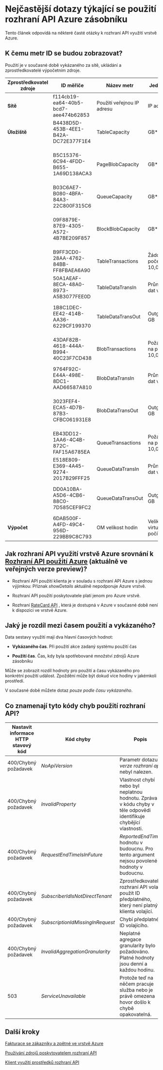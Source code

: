 <properties
    pageTitle="Časté otázky týkající se použití | Microsoft Azure"
    description="Seznamu Azure zásobníku metry porovnání Azure použití rozhraní API, časového využití a vykázaného čas kódy chyb."
    services="azure-stack"
    documentationCenter=""
    authors="AlfredoPizzirani"
    manager="byronr"
    editor=""/>

<tags
    ms.service="azure-stack"
    ms.workload="na"
    ms.tgt_pltfrm="na"
    ms.devlang="na"
    ms.topic="article"
    ms.date="10/18/2016"
    ms.author="alfredop"/>

# <a name="azure-stack-usage-api-faqs"></a>Nejčastější dotazy týkající se použití rozhraní API Azure zásobníku
Tento článek odpovídá na některé časté otázky k rozhraní API využití vrstvě Azure.

## <a name="what-meter-ids-can-i-see"></a>K čemu metr ID se budou zobrazovat?

Použití je v současné době vykázaného za sítě, ukládání a zprostředkovatelé výpočetním zdroje.

| **Zprostředkovatel zdroje** | **ID měřiče** |**Název metr** | **Jednotky** | **Další informace** |
| --------------------------- | --------------------------------------- | -------------------------- | ---------------------------- | ----------------------------------------- |
| **Sítě** | f114cb19-ea64-40b5-bcd7-aee474b62853 | Použití veřejnou IP adresu | IP adresa |                    
| **Úložiště**  | B4438D5D-453B-4EE1-B42A-DC72E377F1E4 | TableCapacity | GB\*hodin | Celkovou kapacitu využívané tabulek |
|              | B5C15376-6C94-4FDD-B655-1A69D138ACA3 | PageBlobCapacity | GB\*hodin | Celkovou kapacitu využívané objektů BLOB stránky |
|              | B03C6AE7-B080-4BFA-84A3-22C800F315C6 | QueueCapacity  | GB\*hodin  | Celkovou kapacitu využívané fronty |
| | 09F8879E-87E9-4305-A572-4B7BE209F857 | BlockBlobCapacity | GB\*hodin  | Celkovou kapacitu využívané blok objekty BLOB |
| | B9FF3CD0-28AA-4762-84BB-FF8FBAEA6A90 | TableTransactions  | Žádost o počet za 10,000s   | Žádost o službu tabulky (v 10,000s) |
| | 50A1AEAF-8ECA-48A0-8973-A5B3077FEE0D | TableDataTransIn | Průniku dat v GB | Tabulku služba dat průniku v GB |
| | 1B8C1DEC-EE42-414B-AA36-6229CF199370 | TableDataTransOut | Outgress v GB | Výstupní data service tabulky v GB |
| | 43DAF82B-4618-444A-B994-40C23F7CD438 | BlobTransactions | Požadavky na počet v 10,000s | Žádost o službu objektů BLOB (v 10,000s) |
| | 9764F92C-E44A-498E-8DC1-AAD66587A810   | BlobDataTransIn    | Průniku dat v GB          | Kulatý průniku dat služby v GB 
| | 3023FEF4-ECA5-4D7B-87B3-CFBC061931E8   | BlobDataTransOut   | Outgress v GB              | Výstupní data service objektů BLOB v GB 
| | EB43DD12-1AA6-4C4B-872C-FAF15A6785EA   | QueueTransactions  | Požadavky na počet v 10,000s   | Fronty žádost o službu (10,000s) 
| | E518E809-E369-4A45-9274-2017B29FFF25   | QueueDataTransIn          | Průniku dat v GB         | Fronta služby dat průniku v GB 
| | DD0A10BA-A5D6-4CB6-88C0-7D585CEF9FC2   | QueueDataTransOut         | Outgress v GB  | Výstupní data service fronty v GB 
| **Výpočet** | 6DAB500F-A4FD-49C4-956D-229BB9C8C793 | OM velikost hodin | Velikost virtuálního počítače |



## <a name="how-do-the-azure-stack-usage-apis-compare-to-the-azure-usage-apihttpsmsdnmicrosoftcomlibraryazure1ea5b323-54bb-423d-916f-190de96c6a3c-currently-in-public-preview"></a>Jak rozhraní API využití vrstvě Azure srovnání k [Rozhraní API použití Azure](https://msdn.microsoft.com/library/azure/1ea5b323-54bb-423d-916f-190de96c6a3c) (aktuálně ve veřejných verze preview)?

-   Rozhraní API použití klienta je v souladu s rozhraní API Azure s jednou výjimkou: Příznak *showDetails* aktuálně nepodporuje Azure vrstvě.

-   Rozhraní API použití poskytovatele platí jenom pro Azure vrstvě.

-   Rozhraní [RateCard API](https://msdn.microsoft.com/en-us/library/azure/mt219004.aspx) , která je dostupná v Azure v současné době není k dispozici ve vrstvě Azure.

## <a name="what-is-the-difference-between-usage-time-and-reported-time"></a>Jaký je rozdíl mezi časem použití a vykázaného?

Data sestavy využití mají dva hlavní časových hodnot:

-   **Vykázaného čas**. Při použití akce zadaný systému použití čas

-   **Použití čas**. Čas, kdy byla spotřebované množství zdrojů Azure zásobníku

Může se zobrazit rozdíl hodnoty pro použití a času vykázaného pro konkrétní použití událost. Zpoždění může být dokud více hodiny v jakémkoli prostředí.

V současné době můžete dotaz *pouze podle času vykázaného*.

## <a name="what-do-these-usage-api-error-codes-mean"></a>Co znamenají tyto kódy chyb použití rozhraní API?

| **Nastavit informace HTTP stavový kód** | **Kód chyby** | **Popis** |
| ---------------------- | ------------------------------------------------------------------ | ------------------------------------------------------------------------------------------------------------------------------------ |
| 400/Chybný požadavek        | *NoApiVersion*     | Parametr dotazu *verze rozhraní api* nebyl nalezen.
| 400/Chybný požadavek        | *InvalidProperty*  | Vlastnost chybí nebo byl neplatnou hodnotu. Zpráva v kódu chyby v těle odpovědi identifikuje chybějící vlastnosti.
| 400/Chybný požadavek        | *RequestEndTimeIsInFuture*  | *ReportedEndTime* hodnotu v budoucnu. Pro tento argument nejsou povolené hodnoty v budoucnu.
| 400/Chybný požadavek        | *SubscriberIdIsNotDirectTenant*    | Zprostředkovatele rozhraní API volají použít ID předplatného, který není platný klienta volající.
| 400/Chybný požadavek        | *SubscriptionIdMissingInRequest*   | Chybí předplatné ID volajícího.
| 400/Chybný požadavek        | *InvalidAggregationGranularity*   | Neplatné agregace granularity bylo požadováno. Platné hodnoty jsou denní a každou hodinu.
| 503                    | *ServiceUnavailable*   | Protože teď na něčem pracuje služba nebo je právě omezena hovor došlo k chybě opakovatelná. |

## <a name="next-steps"></a>Další kroky
[Fakturace se zákazníky a zpětné ve vrstvě Azure](azure-stack-billing-and-chargeback.md)

[Používání zdrojů poskytovatelem rozhraní API](azure-stack-provider-resource-api.md)

[Klient využití prostředků rozhraní API](azure-stack-tenant-resource-usage-api.md)
